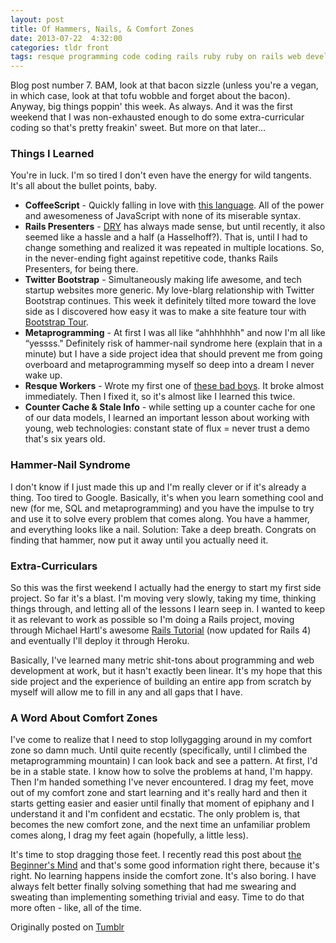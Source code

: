 ```yaml
---
layout: post
title: Of Hammers, Nails, & Comfort Zones
date: 2013-07-22  4:32:00
categories: tldr front
tags: resque programming code coding rails ruby ruby on rails web developer web development metaprogramming internship intern startup beginners mind
---
```


Blog post number 7. BAM, look at that bacon sizzle (unless you're a vegan, in which case, look at that tofu wobble and forget about the bacon). Anyway, big things poppin' this week. As always. And it was the first weekend that I was non-exhausted enough to do some extra-curricular coding so that's pretty freakin' sweet. But more on that later…

### Things I Learned
You're in luck. I'm so tired I don't even have the energy for wild tangents. It's all about the bullet points, baby.

* **CoffeeScript** - Quickly falling in love with [this language](http://coffeescript.org/ ""). All of the power and awesomeness of JavaScript with none of its miserable syntax.
* **Rails Presenters** - [DRY](http://en.wikipedia.org/wiki/Don't_repeat_yourself "") has always made sense, but until recently, it also seemed like a hassle and a half (a Hasselhoff?). That is, until I had to change something and realized it was repeated in multiple locations. So, in the never-ending fight against repetitive code, thanks Rails Presenters, for being there.
* **Twitter Bootstrap** - Simultaneously making life awesome, and tech startup websites more generic. My love-blarg relationship with Twitter Bootstrap continues. This week it definitely tilted more toward the love side as I discovered how easy it was to make a site feature tour with [ Bootstrap Tour](http://bootstraptour.com/ "").
* **Metaprogramming** - At first I was all like &#8220;ahhhhhhh" and now I'm all like &#8220;yessss." Definitely risk of hammer-nail syndrome here (explain that in a minute) but I have a side project idea that should prevent me from going overboard and metaprogramming myself so deep into a dream I never wake up.
* **Resque Workers** - Wrote my first one of [these bad boys](https://github.com/resque/resque ""). It broke almost immediately. Then I fixed it, so it's almost like I learned this twice.
* **Counter Cache &amp; Stale Info** - while setting up a counter cache for one of our data models, I learned an important lesson about working with young, web technologies: constant state of flux = never trust a demo that's six years old.
### Hammer-Nail Syndrome
I don't know if I just made this up and I'm really clever or if it's already a thing. Too tired to Google. Basically, it's when you learn something cool and new (for me, SQL and metaprogramming) and you have the impulse to try and use it to solve every problem that comes along. You have a hammer, and everything looks like a nail. Solution: Take a deep breath. Congrats on finding that hammer, now put it away until you actually need it.

### Extra-Curriculars
So this was the first weekend I actually had the energy to start my first side project. So far it's a blast. I'm moving very slowly, taking my time, thinking things through, and letting all of the lessons I learn seep in. I wanted to keep it as relevant to work as possible so I'm doing a Rails project, moving through Michael Hartl's awesome [Rails Tutorial](http://railstutorial.org "") (now updated for Rails 4) and eventually I'll deploy it through Heroku.

Basically, I've learned many metric shit-tons about programming and web development at work, but it hasn't exactly been linear. It's my hope that this side project and the experience of building an entire app from scratch by myself will allow me to fill in any and all gaps that I have.

### A Word About Comfort Zones
I've come to realize that I need to stop lollygagging around in my comfort zone so damn much. Until quite recently (specifically, until I climbed the metaprogramming mountain) I can look back and see a pattern. At first, I'd be in a stable state. I know how to solve the problems at hand, I'm happy. Then I'm handed something I've never encountered. I drag my feet, move out of my comfort zone and start learning and it's really hard and then it starts getting easier and easier until finally that moment of epiphany and I understand it and I'm confident and ecstatic. The only problem is, that becomes the new comfort zone, and the next time an unfamiliar problem comes along, I drag my feet again (hopefully, a little less).

It's time to stop dragging those feet. I recently read this post about [the Beginner's Mind](http://zenhabits.net/how-to-live-life-to-the-max-with-beginners-mind/ "") and that's some good information right there, because it's right. No learning happens inside the comfort zone. It's also boring. I have always felt better finally solving something that had me swearing and sweating than implementing something trivial and easy. Time to do that more often - like, all of the time.

Originally posted on [Tumblr](http://patmcintern.tumblr.com/post/56117159116/of-hammers-nails-comfort-zones)